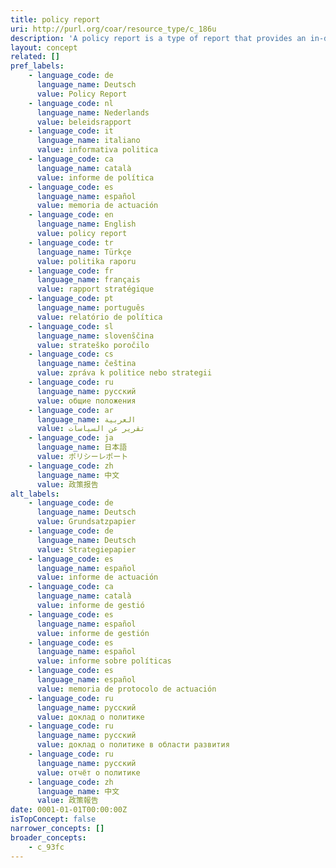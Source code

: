 ```yaml
---
title: policy report
uri: http://purl.org/coar/resource_type/c_186u
description: 'A policy report is a type of report that provides an in-depth look at major policy developments and events [Source: http://www.ifpri.org/topic/global-food-policy-report]'
layout: concept
related: []
pref_labels:
    - language_code: de
      language_name: Deutsch
      value: Policy Report
    - language_code: nl
      language_name: Nederlands
      value: beleidsrapport
    - language_code: it
      language_name: italiano
      value: informativa politica
    - language_code: ca
      language_name: català
      value: informe de política
    - language_code: es
      language_name: español
      value: memoria de actuación
    - language_code: en
      language_name: English
      value: policy report
    - language_code: tr
      language_name: Türkçe
      value: politika raporu
    - language_code: fr
      language_name: français
      value: rapport stratégique
    - language_code: pt
      language_name: português
      value: relatório de política
    - language_code: sl
      language_name: slovenščina
      value: strateško poročilo
    - language_code: cs
      language_name: čeština
      value: zpráva k politice nebo strategii
    - language_code: ru
      language_name: русский
      value: общие положения
    - language_code: ar
      language_name: العربية
      value: تقرير عن السياسات
    - language_code: ja
      language_name: 日本語
      value: ポリシーレポート
    - language_code: zh
      language_name: 中文
      value: 政策报告
alt_labels:
    - language_code: de
      language_name: Deutsch
      value: Grundsatzpapier
    - language_code: de
      language_name: Deutsch
      value: Strategiepapier
    - language_code: es
      language_name: español
      value: informe de actuación
    - language_code: ca
      language_name: català
      value: informe de gestió
    - language_code: es
      language_name: español
      value: informe de gestión
    - language_code: es
      language_name: español
      value: informe sobre políticas
    - language_code: es
      language_name: español
      value: memoria de protocolo de actuación
    - language_code: ru
      language_name: русский
      value: доклад о политике
    - language_code: ru
      language_name: русский
      value: доклад о политике в области развития
    - language_code: ru
      language_name: русский
      value: отчёт о политике
    - language_code: zh
      language_name: 中文
      value: 政策報告
date: 0001-01-01T00:00:00Z
isTopConcept: false
narrower_concepts: []
broader_concepts:
    - c_93fc
---
```



